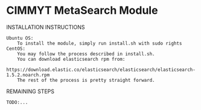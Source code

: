 # CIMMYT MetaSearch Module

INSTALLATION INSTRUCTIONS

	Ubuntu OS:
		To install the module, simply run install.sh with sudo rights
	CentOS:
		You may follow the process described in install.sh. 
		You can download elasticsearch rpm from: 
			https://download.elastic.co/elasticsearch/elasticsearch/elasticsearch-1.5.2.noarch.rpm
		The rest of the process is pretty straight forward.

REMAINING STEPS

	TODO:...
